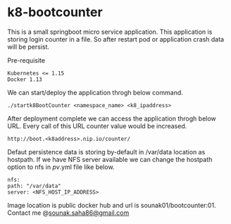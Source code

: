 # k8-bootcounter
This is a small springboot micro service application. This application is storing login counter in a file. So after restart pod or application crash data will be persist.

Pre-requisite

	Kubernetes <= 1.15
	Docker 1.13

We can start/deploy the application throgh below command.

	./startk8BootCounter <namespace_name> <k8_ipaddress>

After deployment complete we  can access the application throgh below URL. Every call of this URL counter value would be increased.

	http://boot.<k8address>.nip.io/counter/
	
Defaut persistence data is storing by-default in /var/data location as hostpath. If we have NFS server available we can change the hostpath option to nfs in *pv*.yml file like below.

	nfs:
    path: "/var/data"
    server: <NFS_HOST_IP_ADDRESS>

Image location is public docker hub and url is sounak01/bootcounter:01. 
Contact me @sounak.saha86@gmail.com
